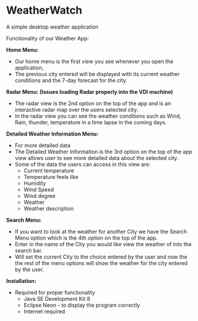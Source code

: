 # WeatherWatch
A simple desktop weather application

Functionality of our Weather App: 

__Home Menu:__

* Our home menu is the first view you see whenever you open the application,
* The previous city entered will be displayed with its current weather conditions and the 7-day forecast for the city.


__Radar Menu: (Issues loading Radar properly into the VDI machine)__

* The radar view is the 2nd option on the top of the app and is an interactive radar map over the users selected city.
* In the radar view you can see the weather conditions such as Wind, Rain, thunder, temperature in a time lapse in the coming days.


__Detailed Weather Information Menu:__

* For more detailed data
* The Detailed Weather Information is the 3rd option on the top of the app view allows user to see more detailed data about the selected city.
* Some of the data the users can access in this view are: 
   * Current temperature
   * Temperature feels like
   * Humidity
   * Wind Speed
   * Wind degree
   * Weather
   * Weather description

__Search Menu:__

* If you want to look at the weather for another City we have the Search Menu option which is the 4th option on the top of the app.
* Enter in the name of the City you would like view the weather of into the search bar.
* Will set the current City to the choice entered by the user 
 and now the the rest of the menu options will show the weather for the city entered by the user.
 
 
 __Installation:__
 * Required for proper functionality 
    * Java SE Development Kit 8
    * Eclipse Neon - to display the program correctly 
    * Internet required 
    
